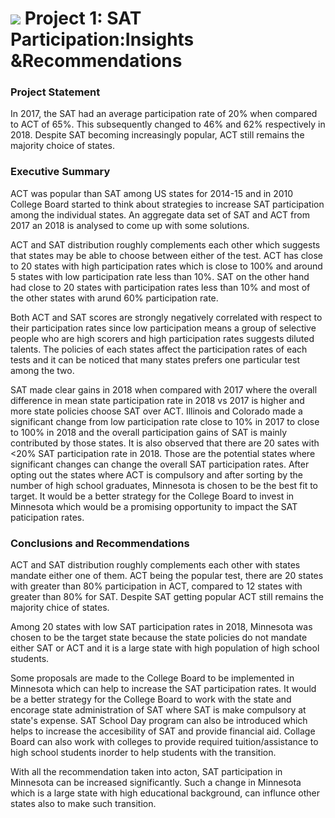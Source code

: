 # ![](https://ga-dash.s3.amazonaws.com/production/assets/logo-9f88ae6c9c3871690e33280fcf557f33.png) Project 1: SAT Participation:Insights &Recommendations

### Project Statement

 In 2017, the SAT had an average participation rate of 20% when compared to ACT of 65%. This subsequently changed to 46% and 62% respectively in 2018. Despite SAT becoming increasingly popular, ACT still remains the majority choice of states. 

### Executive Summary

ACT was popular than SAT among US states for 2014-15 and in 2010 College Board started to think about strategies to increase SAT participation among the individual states.
An aggregate data set of SAT and ACT from 2017 an 2018 is analysed to come up with some solutions. 

ACT and SAT distribution roughly complements each other which suggests that states may be able to choose between either of the test. ACT has close to 20 states with high participation rates which is close to 100% and around 5 states with low participation rate less than 10%. SAT on the other hand had close to 20 states with participation rates less than 10% and most of the other states with arund 60% participation rate.

Both ACT and SAT scores are strongly negatively correlated with respect to their participation rates since low participation means a group of selective people who are high scorers and high participation rates suggests diluted talents.
The policies of each states affect the participation rates of each tests and it can be noticed that many states prefers one particular test among the two.

SAT made clear gains in 2018 when compared with 2017 where the overall difference in mean state participation rate in 2018 vs 2017 is higher and more state policies choose SAT over ACT. Illinois and Colorado made a significant change from low participation rate close to 10% in 2017 to close to 100% in 2018 and the overall participation gains of SAT is mainly contributed by those states. It is also observed that there are 20 sates with <20% SAT participation rate in 2018. Those are the potential states where significant changes can change the overall SAT participation rates. After opting out the states where ACT is compulsory and after sorting by the number of high school graduates, Minnesota is chosen to be the best fit to target. It would be a better strategy for the College Board to invest in Minnesota which would be a promising opportunity to impact the SAT paticipation rates.

### Conclusions and Recommendations

ACT and SAT distribution roughly complements each other with states mandate either one of  them.  ACT being the popular test, there are 20 states with greater than 80% participation in ACT, compared to 12 states with greater than 80% for SAT. Despite SAT getting popular ACT still remains the majority chice of states. 

Among 20 states with low SAT participation rates in 2018, Minnesota was chosen to be the target state because the state policies do not mandate either SAT or ACT and it is a large state with high population of high school students. 

Some proposals are made to the College Board to be implemented in Minnesota which can help to increase the SAT participation rates. It would be a better strategy for the College Board to work with the state and encorage state administration of SAT where SAT is make compulsory at state's expense. SAT School Day program can also be introduced which helps to increase the accesibility of SAT and provide financial aid. Collage Board can also work with colleges to provide required tuition/assistance to high school students inorder to help students with the transition.

With all the recommendation taken into acton, SAT participation in Minnesota can be increased significantly. Such a change in Minnesota which is a large state with high educational background, can influnce other states also to make such transition.

